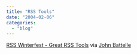 ```yaml
---
title: "RSS Tools"
date: "2004-02-06"
categories: 
  - "blog"
---
```


[RSS Winterfest - Great RSS Tools](http://www.socialtext.net/rss-winterfest/index.cgi?great_rss_tools&login=user2953 "RSS Winterfest - Great RSS Tools") via [John Battelle](http://battellemedia.com/archives/000307.php)
